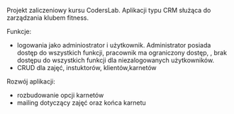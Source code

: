 
Projekt zaliczeniowy kursu CodersLab. Aplikacji typu CRM służąca do zarządzania klubem fitness.

Funkcje:

- logowania jako adminiostrator i użytkownik. Administrator posiada dostęp do wszystkich funkcji, pracownik ma ograniczony 
dostęp, , brak dostępu do wszystkich funkcji dla niezalogowanych użytkowników.
- CRUD dla zajęć, instuktorów, klientów,karnetów

Rozwój aplikacji:

- rozbudowanie opcji karnetów
- mailing dotyczący zajęć oraz końca karnetu
